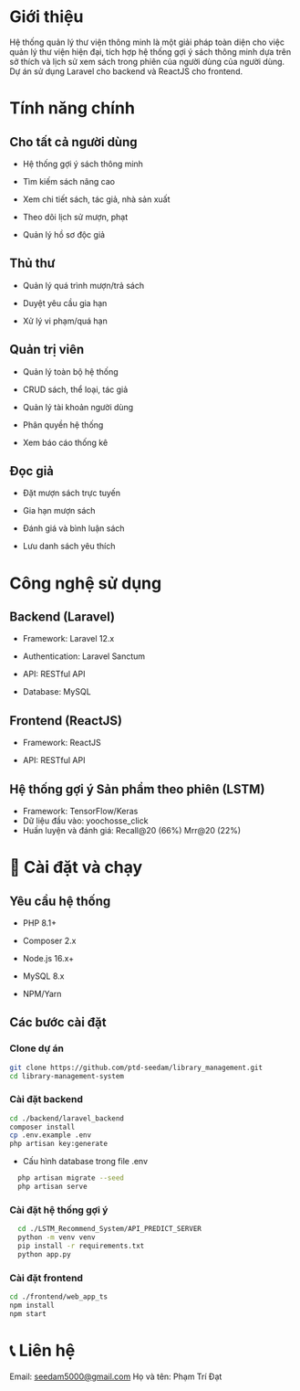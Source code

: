 # Giới thiệu
Hệ thống quản lý thư viện thông minh là một giải pháp toàn diện cho việc quản lý thư viện hiện đại, tích hợp hệ thống gợi ý sách thông minh dựa trên sở thích và lịch sử xem sách trong phiên của người dùng của người dùng. Dự án sử dụng Laravel cho backend và ReactJS cho frontend.

#  Tính năng chính

## Cho tất cả người dùng

- Hệ thống gợi ý sách thông minh

- Tìm kiếm sách nâng cao

- Xem chi tiết sách, tác giả, nhà sản xuất

- Theo dõi lịch sử mượn, phạt

- Quản lý hồ sơ độc giả

## Thủ thư

- Quản lý quá trình mượn/trả sách

- Duyệt yêu cầu gia hạn

- Xử lý vi phạm/quá hạn

## Quản trị viên

- Quản lý toàn bộ hệ thống

- CRUD sách, thể loại, tác giả

- Quản lý tài khoản người dùng

- Phân quyền hệ thống

- Xem báo cáo thống kê

## Đọc giả

- Đặt mượn sách trực tuyến

- Gia hạn mượn sách

- Đánh giá và bình luận sách

- Lưu danh sách yêu thích

# Công nghệ sử dụng

## Backend (Laravel)

- Framework: Laravel 12.x

- Authentication: Laravel Sanctum

- API: RESTful API

- Database: MySQL

## Frontend (ReactJS)

- Framework: ReactJS

- API: RESTful API

## Hệ thống gợi ý Sản phẩm theo phiên (LSTM)
- Framework: TensorFlow/Keras
- Dữ liệu đầu vào: yoochosse_click
- Huấn luyện và đánh giá: Recall@20 (66%) Mrr@20 (22%)

# 🚀 Cài đặt và chạy

## Yêu cầu hệ thống
- PHP 8.1+

- Composer 2.x

- Node.js 16.x+

- MySQL 8.x

- NPM/Yarn

## Các bước cài đặt

### Clone dự án

```bash
git clone https://github.com/ptd-seedam/library_management.git
cd library-management-system
```

### Cài đặt backend
```bash
cd ./backend/laravel_backend
composer install
cp .env.example .env
php artisan key:generate
```
- Cấu hình database trong file .env
```bash
  php artisan migrate --seed
  php artisan serve
```

### Cài đặt hệ thống gợi ý
```bash
  cd ./LSTM_Recommend_System/API_PREDICT_SERVER
  python -m venv venv
  pip install -r requirements.txt
  python app.py
```
### Cài đặt frontend
```bash
cd ./frontend/web_app_ts
npm install
npm start
```
# 📞 Liên hệ
Email: seedam5000@gmail.com
Họ và tên: Phạm Trí Đạt



